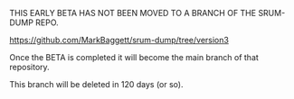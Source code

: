 
THIS EARLY BETA HAS NOT BEEN MOVED TO A BRANCH OF THE SRUM-DUMP REPO.


https://github.com/MarkBaggett/srum-dump/tree/version3


Once the BETA is completed it will become the main branch of that repository.


This branch will be deleted in 120 days (or so).
